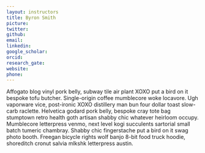 ```yaml
---
layout: instructors
title: Byron Smith
picture:
twitter:
github:
email:
linkedin:
google_scholar:
orcid:
research_gate:
website:
phone:
---
```


Affogato blog vinyl pork belly, subway tile air plant XOXO put a bird on it bespoke tofu butcher. Single-origin coffee mumblecore woke locavore. Ugh vaporware vice, post-ironic XOXO distillery man bun four dollar toast slow-carb raclette. Helvetica godard pork belly, bespoke cray tote bag stumptown retro health goth artisan shabby chic whatever heirloom occupy. Mumblecore letterpress venmo, next level kogi succulents sartorial small batch tumeric chambray. Shabby chic fingerstache put a bird on it swag photo booth. Freegan bicycle rights wolf banjo 8-bit food truck hoodie, shoreditch cronut salvia mlkshk letterpress austin.
